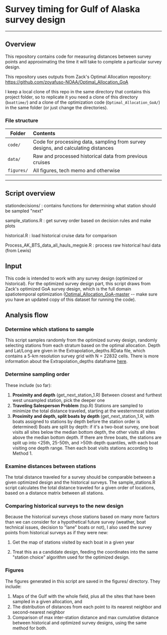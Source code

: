# Survey timing for Gulf of Alaska survey design
***
## Overview
This repository contains code for measuring distances between survey points and approximating the time it will take to complete a particular survey design. 

This repository uses outputs from Zack's Optimal Allocation repository: https://github.com/zoyafuso-NOAA/Optimal_Allocation_GoA

I keep a local clone of this repo in the same directory that contains this project folder, so to replicate it you need a clone of this directory (`boattime/`) and a clone of the optimization code (`Optimal_Allocation_GoA/`) in the same folder (or just change the directories).

### File structure
| Folder           | Contents|
| -------------    |:-------------|
| `code/`          | Code for processing data, sampling from survey designs, and calculating                       distances |
| `data/`          | Raw and processed historical data from previous cruises      |
| `figures/`  | All figures, tech memo and otherwise      |

*** 

## Script overview
stationdecisions/ : contains functions for determining what station should be sampled "next"

sample_stations.R : get survey order based on decision rules and make plots

historical.R : load historical cruise data for comparison

Process_AK_BTS_data_all_hauls_megsie.R : process raw historical haul data (from Lewis)

## Input
This code is intended to work with any survey design (optimized or historical). For the optimized survey design part, this script draws from Zack's optimized GoA survey design, which is the full domain spatiotemporal optimization ([Optimal_Allocation_GoA-master](https://github.com/zoyafuso-NOAA/Optimal_Allocation_GoA) -- make sure you have an updated copy of this dataset for running the code). 


## Analysis flow
### Determine which stations to sample
This script samples randomly from the optimized survey design, randomly selecting stations from each stratum based on the optimal allocation. Depth and Lat/Long are given in the Extrapolation_depths.RData file, which contains a 5-km resolution survey grid with N = 22832 cells. There is more information about the Extrapolation_depths dataframe [here](https://github.com/zoyafuso-NOAA/Optimal_Allocation_GoA#input-data----spatial-domain). 

### Determine sampling order
These include (so far):

1. **Proximity and depth** (get_next_station_1.R) Between closest and furthest west unsampled station, pick the deeper one
2. **Traveling Salesperson Problem** (tsp.R) Stations are sampled to minimize the total distance traveled, starting at the westernmost station
3. **Proximity and depth, split boats by depth** (get_next_station_1.R, with boats assigned to stations by depth before the station order is determined) Boats are split by depth: if it's a two-boat survey, one boat visits all sites below the median bottom depth, the other visits all sites above the median bottom depth. If there are three boats, the stations are split up into <25th, 25-50th, and >50th depth quantiles, with each boat visiting one depth range. Then each boat visits stations according to Method 1.

### Examine distances between stations
The total distance traveled for a survey should be comparable between a given optimized design and the historical surveys. The sample_stations.R script calculates the total distance traveled for a given order of locations, based on a distance matrix between all stations. 

### Comparing historical surveys to the new design
Because the historical surveys chose stations based on many more factors than we can consider for a hypothetical future survey (weather, boat technical issues, decision to "lane" boats or not), I also used the survey points from historical surveys as if they were new:

1. Get the map of stations visited by each boat in a given year

2. Treat this as a candidate design, feeding the coordinates into the same "station choice" algorithm used for the optimized design. 

### Figures
The figures generated in this script are saved in the figures/ directory. They include: 
1) Maps of the Gulf with the whole field, plus all the sites that have been sampled in a given allocation, and 
2) The distribution of distances from each point to its nearest neighbor and second-nearest neighbor
3) Comparison of max inter-station distance and max cumulative distance between historical and optimized survey designs, using the same method for both.